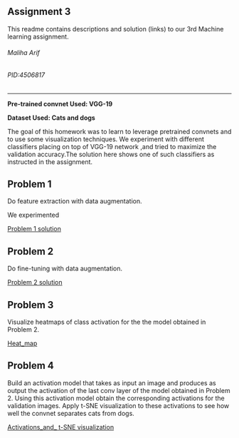 ## Assignment 3

This readme contains descriptions and solution (links) to our 3rd Machine learning assignment.

###### Maliha Arif
###### PID:4506817

---


**Pre-trained convnet Used: VGG-19**

**Dataset Used: Cats and dogs**



The goal of this homework was to learn to leverage pretrained convnets and to use some visualization techniques. We 
experiment with different classifiers placing on top of VGG-19 network ,and tried to maximize the validation accuracy.The solution here shows one of such classifiers as instructed in the assignment.


## Problem 1

Do feature extraction with data augmentation.

We experimented 



[Problem 1 solution](https://github.com/MalihaUCF/Machine-Learning-Course-Assignments-Spring-2019/blob/master/Assignment3/Problem1_HW3_v2.ipynb)



## Problem 2

Do fine-tuning with data augmentation. 


[Problem 2 solution](https://github.com/MalihaUCF/Machine-Learning-Course-Assignments-Spring-2019/blob/master/Assignment3/Problem2_HW3_functionalAPI.ipynb)


## Problem 3


Visualize heatmaps of class activation for the the model obtained in Problem 2.


[Heat_map](https://github.com/MalihaUCF/Machine-Learning-Course-Assignments-Spring-2019/blob/master/Assignment3/Problem3_Visualize_Class_Activations.ipynb)



## Problem 4

Build an activation model that takes as input an image and produces as output the activation of the last conv layer of the model obtained in Problem 2. Using this activation model obtain the corresponding activations for the validation images. Apply t-SNE visualization to these activations to see how well the convnet separates cats from dogs.



[Activations_and_ t-SNE visualization](https://github.com/MalihaUCF/Machine-Learning-Course-Assignments-Spring-2019/blob/master/Assignment3/Problem4.ipynb)




